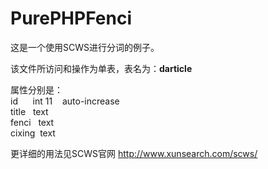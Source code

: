 # PurePHPFenci
这是一个使用SCWS进行分词的例子。

<p>该文件所访问和操作为单表，表名为：<strong>darticle</strong></p>
属性分别是：<br>
id      int 11    auto-increase<br>
title   text<br>
fenci   text<br>
cixing  text<br>

更详细的用法见SCWS官网
http://www.xunsearch.com/scws/
